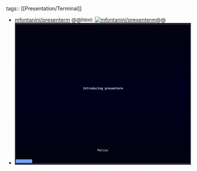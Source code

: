 tags:: [[Presentation/Terminal]]

- [mfontanini/presenterm](https://github.com/mfontanini/presenterm)
  @@html: <a href="https://github.com/mfontanini/presenterm/"><img src="https://github-readme-stats-astronomer.vercel.app/api/pin/?username=mfontanini&repo=presenterm&theme=tokyonight" alt="mfontanini/presenterm"/></a>@@
- ![Presenterm Demo](https://raw.githubusercontent.com/mfontanini/presenterm/master/docs/src/assets/demo.gif)